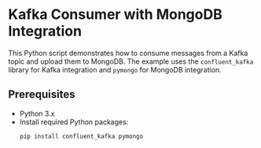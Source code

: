 # Kafka Consumer with MongoDB Integration

This Python script demonstrates how to consume messages from a Kafka topic and upload them to MongoDB. The example uses the `confluent_kafka` library for Kafka integration and `pymongo` for MongoDB integration.

## Prerequisites

- Python 3.x
- Install required Python packages:
  ```bash
  pip install confluent_kafka pymongo
